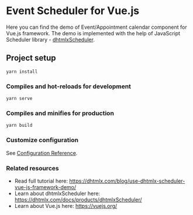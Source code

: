 # Event Scheduler for Vue.js

Here you can find the demo of Event/Appointment calendar component for Vue.js framework. The demo is implemented with the help of JavaScript Scheduler library - [dhtmlxScheduler](https://github.com/DHTMLX/scheduler).

## Project setup

```
yarn install
```

### Compiles and hot-reloads for development

```
yarn serve
```

### Compiles and minifies for production

```
yarn build
```

### Customize configuration

See [Configuration Reference](https://cli.vuejs.org/config/).


### Related resources

 - Read full tutorial here: https://dhtmlx.com/blog/use-dhtmlx-scheduler-vue-js-framework-demo/
 - Learn about dhtmlxScheduler here: https://dhtmlx.com/docs/products/dhtmlxScheduler/
 - Learn about Vue.js here: https://vuejs.org/
